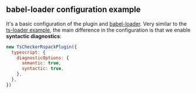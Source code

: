 ## babel-loader configuration example

It's a basic configuration of the plugin and [babel-loader](https://github.com/babel/babel-loader).
Very similar to the [ts-loader example](../ts-loader), the main difference in the configuration is that we
enable **syntactic diagnostics**:

```js
new TsCheckerRspackPlugin({
  typescript: {
    diagnosticOptions: {
      semantic: true,
      syntactic: true,
    },
  },
})
```

